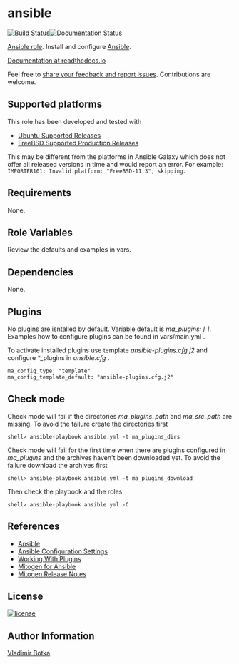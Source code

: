 # ansible

[![Build Status](https://travis-ci.org/vbotka/ansible-ansible.svg?branch=master)](https://travis-ci.org/vbotka/ansible-ansible)[![Documentation Status](https://readthedocs.org/projects/docs/badge/?version=latest)](https://ansible-ansible.readthedocs.io/en/latest/)

[Ansible role](https://galaxy.ansible.com/vbotka/ansible/). Install and configure [Ansible](https://github.com/ansible/ansible).

[Documentation at readthedocs.io](https://ansible-ansible.readthedocs.io)

Feel free to [share your feedback and report issues](https://github.com/vbotka/ansible-ansible/issues). Contributions are welcome.


## Supported platforms

This role has been developed and tested with
* [Ubuntu Supported Releases](http://releases.ubuntu.com/)
* [FreeBSD Supported Production Releases](https://www.freebsd.org/releases/)

This may be different from the platforms in Ansible Galaxy which does not offer all
released versions in time and would report an error. For example:
`IMPORTER101: Invalid platform: "FreeBSD-11.3", skipping.`

## Requirements

None.


## Role Variables

Review the defaults and examples in vars.


## Dependencies

None.


## Plugins

No plugins are isntalled by default. Variable default is *ma_plugins: [ ]*. Examples how to configure plugins can be found in vars/main.yml .

To activate installed plugins use template *ansible-plugins.cfg.j2* and configure *_plugins in *ansible.cfg* .

```
ma_config_type: "template"
ma_config_template_default: "ansible-plugins.cfg.j2"
```


## Check mode

Check mode will fail if the directories *ma_plugins_path* and *ma_src_path* are missing. To avoid the failure create the directories first

```
shell> ansible-playbook ansible.yml -t ma_plugins_dirs
```

Check mode will fail for the first time when there are plugins configured in *ma_plugins* and the archives haven't been downloaded yet. To avoid the failure download the archives first

```
shell> ansible-playbook ansible.yml -t ma_plugins_download
```

Then check the playbook and the roles

```
shell> ansible-playbook ansible.yml -C
```


## References

- [Ansible](http://docs.ansible.com/)
- [Ansible Configuration Settings](https://docs.ansible.com/ansible/latest/reference_appendices/config.html#ansible-configuration-settings)
- [Working With Plugins](https://docs.ansible.com/ansible/latest/plugins/plugins.html#working-with-plugins)
- [Mitogen for Ansible](https://mitogen.networkgenomics.com/ansible_detailed.html)
- [Mitogen Release Notes](https://mitogen.networkgenomics.com/changelog.html)


## License

[![license](https://img.shields.io/badge/license-BSD-red.svg)](https://www.freebsd.org/doc/en/articles/bsdl-gpl/article.html)


## Author Information

[Vladimir Botka](https://botka.link)
